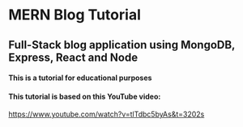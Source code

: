 # MERN Blog Tutorial

## Full-Stack blog application using MongoDB, Express, React and Node

#### This is a tutorial for educational purposes

#### This tutorial is based on this YouTube video: 
https://www.youtube.com/watch?v=tlTdbc5byAs&t=3202s

